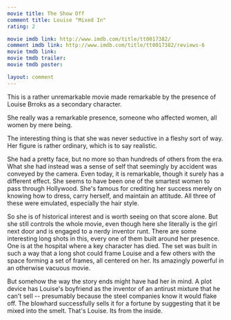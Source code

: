```yaml
---
movie title: The Show Off
comment title: Louise "Mixed In"
rating: 2

movie imdb link: http://www.imdb.com/title/tt0017382/
comment imdb link: http://www.imdb.com/title/tt0017382/reviews-6
movie tmdb link: 
movie tmdb trailer: 
movie tmdb poster: 

layout: comment
---
```


This is a rather unremarkable movie made remarkable by the presence of Louise Brroks as a secondary character.

She really was a remarkable presence, someone who affected women, all women by mere being.

The interesting thing is that she was never seductive in a fleshy sort of way. Her figure is rather ordinary, which is to say realistic.

She had a pretty face, but no more so than hundreds of others from the era. What she had instead was a sense of self that seemingly by accident was conveyed by the camera. Even today, it is remarkable, though it surely has a different effect. She seems to have been one of the smartest women to pass through Hollywood. She's famous for crediting her success merely on knowing how to dress, carry herself, and maintain an attitude. All three of these were emulated, especially the hair style.

So she is of historical interest and is worth seeing on that score alone. But she still controls the whole movie, even though here she literally is the girl next door and is engaged to a nerdy inventor runt. There are some interesting long shots in this, every one of them built around her presence. One is at the hospital where a key character has died. The set was built in such a way that a long shot could frame Louise and a few others with the space forming a set of frames, all centered on her. Its amazingly powerful in an otherwise vacuous movie. 

But somehow the way the story ends might have had her in mind. A plot device has Louise's boyfriend as the inventor of an antirust mixture that he can't sell -- presumably because the steel companies know it would flake off. The blowhard successfully sells it for a fortune by suggesting that it be mixed into the smelt. That's Louise. Its from the inside.